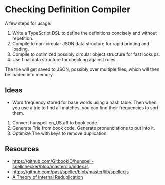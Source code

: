 # Checking Definition Compiler

A few steps for usage:

1. Write a TypeScript DSL to define the definitions concisely and
   without repetition.
2. Compile to non-circular JSON data structure for rapid printing and
   loading.
3. Compile to optimized possibly circular object structure for fast
   lookups.
4. Use final data structure for checking against rules.

The trie will get saved to JSON, possibly over multiple files, which
will then be loaded into memory.

## Ideas

- Word frequency stored for base words using a hash table. Then when you
  use a trie to find all matches, you can find their frequencies to sort
  them.

1. Convert hunspell en_US.aff to book code.
2. Generate Trie from book code. Generate pronunciations to put into it.
3. Optimize Trie with keys to remove duplication.

## Resources

- https://github.com/GitbookIO/hunspell-spellchecker/blob/master/lib/index.js
- https://github.com/past/speller/blob/master/lib/speller.js
- [A Theory of Internal Reduplication](https://core.ac.uk/reader/13601830)
